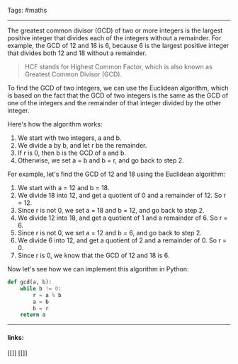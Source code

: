 
Tags: #maths 

------------------------------------------
The greatest common divisor (GCD) of two or more integers is the largest positive integer that divides each of the integers without a remainder. For example, the GCD of 12 and 18 is 6, because 6 is the largest positive integer that divides both 12 and 18 without a remainder.

> HCF stands for Highest Common Factor, which is also known as Greatest Common Divisor (GCD).

To find the GCD of two integers, we can use the Euclidean algorithm, which is based on the fact that the GCD of two integers is the same as the GCD of one of the integers and the remainder of that integer divided by the other integer.

Here's how the algorithm works:

1.  We start with two integers, a and b.
2.  We divide a by b, and let r be the remainder.
3.  If r is 0, then b is the GCD of a and b.
4.  Otherwise, we set a = b and b = r, and go back to step 2.

For example, let's find the GCD of 12 and 18 using the Euclidean algorithm:

1.  We start with a = 12 and b = 18.
2.  We divide 18 into 12, and get a quotient of 0 and a remainder of 12. So r = 12.
3.  Since r is not 0, we set a = 18 and b = 12, and go back to step 2.
4.  We divide 12 into 18, and get a quotient of 1 and a remainder of 6. So r = 6.
5.  Since r is not 0, we set a = 12 and b = 6, and go back to step 2.
6.  We divide 6 into 12, and get a quotient of 2 and a remainder of 0. So r = 0.
7.  Since r is 0, we know that the GCD of 12 and 18 is 6.

Now let's see how we can implement this algorithm in Python:

```python
def gcd(a, b):
    while b != 0:
        r = a % b
        a = b
        b = r
    return a

```



---------------------
#### links:
[[]]
[[]]
